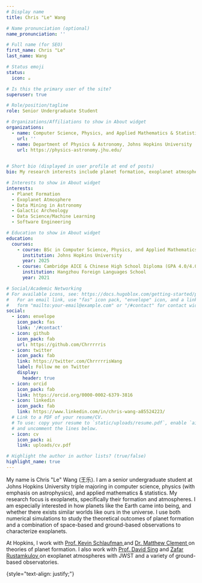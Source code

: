 ```yaml
---
# Display name
title: Chris "Le" Wang

# Name pronunciation (optional)
name_pronunciation: ''

# Full name (for SEO)
first_name: Chris "Le"
last_name: Wang

# Status emoji
status:
  icon: ☕️

# Is this the primary user of the site?
superuser: true

# Role/position/tagline
role: Senior Undergraduate Student

# Organizations/Affiliations to show in About widget
organizations:
  - name: Computer Science, Physics, and Applied Mathematics & Statistics
    url: ''
  - name: Department of Physics & Astronomy, Johns Hopkins University
    url: https://physics-astronomy.jhu.edu/
  

# Short bio (displayed in user profile at end of posts)
bio: My research interests include planet formation, exoplanet atmospheres, galactic archeology, and data mining in astronomy.

# Interests to show in About widget
interests:
  - Planet Formation
  - Exoplanet Atmosphere
  - Data Mining in Astronomy
  - Galactic Archeology
  - Data Science/Machine Learning
  - Software Engineering

# Education to show in About widget
education:
  courses:
    - course: BSc in Computer Science, Physics, and Applied Mathematics & Statistics (GPA 3.95/4.0)
      institution: Johns Hopkins University
      year: 2025
    - course: Cambridge AICE & Chinese High School Diploma (GPA 4.0/4.0)
      institution: Hangzhou Foreign Languages School
      year: 2021 

# Social/Academic Networking
# For available icons, see: https://docs.hugoblox.com/getting-started/page-builder/#icons
#   For an email link, use "fas" icon pack, "envelope" icon, and a link in the
#   form "mailto:your-email@example.com" or "/#contact" for contact widget.
social:
  - icon: envelope
    icon_pack: fas
    link: '/#contact'
  - icon: github
    icon_pack: fab
    url: https://github.com/Chrrrrris
  - icon: twitter
    icon_pack: fab
    link: https://twitter.com/ChrrrrrisWang
    label: Follow me on Twitter
    display:
      header: true
  - icon: orcid
    icon_pack: fab
    link: https://orcid.org/0000-0002-6379-3816
  - icon: linkedin
    icon_pack: fab
    link: https://www.linkedin.com/in/chris-wang-a85524223/
  # Link to a PDF of your resume/CV.
  # To use: copy your resume to `static/uploads/resume.pdf`, enable `ai` icons in `params.yaml`,
  # and uncomment the lines below.
  - icon: cv
    icon_pack: ai
    link: uploads/cv.pdf

# Highlight the author in author lists? (true/false)
highlight_name: true
---
```

<style>
.link:hover{
  background-color: #36454F;
  transition: all ease 0.5s;
}
</style>

My name is Chris "Le" Wang (王乐). I am a senior undergraduate student at Johns Hopkins University triple majoring in computer science, physics (with emphasis on astrophysics), and applied mathematics & statistics. My research focus is exoplanets, specifically their formation and atmospheres. I am especially interested in how planets like the Earth came into being, and whether there exists similar worlds like ours in the universe. I use both numerical simulations to study the theoretical outcomes of planet formation and a combination of space-based and ground-based observations to characterize exoplanets.

At Hopkins, I work with <a href="http://www.kevinschlaufman.com/" class = "link">Prof. Kevin Schlaufman </a> and <a href="https://www.jhuapl.edu/about/people/matt-clement" class = "link">Dr. Matthew Clement </a> on theories of planet formation. I also work with <a href="https://physics-astronomy.jhu.edu/directory/david-sing/" class = "link">Prof. David Sing</a> and <a href="https://zafarrustamkulov.com/" class = "link">Zafar Rustamkulov </a> on exoplanet atmospheres with JWST and a variety of ground-based observatories. 

{style="text-align: justify;"}
